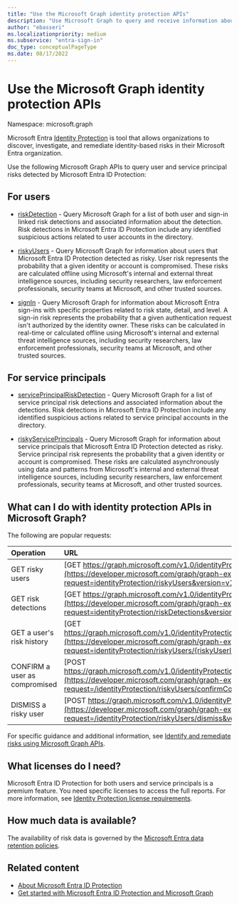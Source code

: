 ```yaml
---
title: "Use the Microsoft Graph identity protection APIs"
description: "Use Microsoft Graph to query and receive information about risks detected by Microsoft Entra ID Protection."
author: "ebasseri"
ms.localizationpriority: medium
ms.subservice: "entra-sign-in"
doc_type: conceptualPageType
ms.date: 08/17/2022
---
```


# Use the Microsoft Graph identity protection APIs

Namespace: microsoft.graph

Microsoft Entra [Identity Protection](/azure/active-directory/identity-protection/overview-identity-protection) is tool that allows organizations to discover, investigate, and remediate identity-based risks in their Microsoft Entra organization.

Use the following Microsoft Graph APIs to query user and service principal risks detected by Microsoft Entra ID Protection:

## For users

+ [riskDetection](riskdetection.md) - Query Microsoft Graph for a list of both user and sign-in linked risk detections and associated information about the detection. Risk detections in Microsoft Entra ID Protection include any identified suspicious actions related to user accounts in the directory.

+ [riskyUsers](riskyuser.md) - Query Microsoft Graph for information about users that Microsoft Entra ID Protection detected as risky. User risk represents the probability that a given identity or account is compromised. These risks are calculated offline using Microsoft's internal and external threat intelligence sources, including security researchers, law enforcement professionals, security teams at Microsoft, and other trusted sources.

+ [signIn](signin.md) - Query Microsoft Graph for information about Microsoft Entra sign-ins with specific properties related to risk state, detail, and level. A sign-in risk represents the probability that a given authentication request isn't authorized by the identity owner. These risks can be calculated in real-time or calculated offline using Microsoft's internal and external threat intelligence sources, including security researchers, law enforcement professionals, security teams at Microsoft, and other trusted sources.

## For service principals

+ [servicePrincipalRiskDetection](serviceprincipalriskdetection.md) - Query Microsoft Graph for a list of service principal risk detections and associated information about the detections. Risk detections in Microsoft Entra ID Protection include any identified suspicious actions related to service principal accounts in the directory.

+ [riskyServicePrincipals](riskyserviceprincipal.md) - Query Microsoft Graph for information about service principals that Microsoft Entra ID Protection detected as risky. Service principal risk represents the probability that a given identity or account is compromised. These risks are calculated asynchronously using data and patterns from Microsoft's internal and external threat intelligence sources, including security researchers, law enforcement professionals, security teams at Microsoft, and other trusted sources.

## What can I do with identity protection APIs in Microsoft Graph?

The following are popular requests:

Operation | URL
:----------|:----
GET risky users | [GET https://graph.microsoft.com/v1.0/identityProtection/riskyUsers](https://developer.microsoft.com/graph/graph-explorer?request=identityProtection/riskyUsers&version=v1.0)
GET risk detections | [GET https://graph.microsoft.com/v1.0/identityProtection/riskDetections](https://developer.microsoft.com/graph/graph-explorer?request=identityProtection/riskDetections&version=v1.0)
GET a user's risk history | [GET https://graph.microsoft.com/v1.0/identityProtection/riskyUsers/{riskyUserId}/history](https://developer.microsoft.com/graph/graph-explorer?request=identityProtection/riskyUsers/{riskyUserId}/history&version=v1.0)
CONFIRM a user as compromised | [POST https://graph.microsoft.com/v1.0/identityProtection/riskyUsers/confirmCompromised](https://developer.microsoft.com/graph/graph-explorer?request=/identityProtection/riskyUsers/confirmCompromised&version=v1.0)
DISMISS a risky user | [POST https://graph.microsoft.com/v1.0/identityProtection/riskyUsers/dismiss](https://developer.microsoft.com/graph/graph-explorer?request=/identityProtection/riskyUsers/dismiss&version=v1.0)

For specific guidance and additional information, see [Identify and remediate risks using Microsoft Graph APIs](/graph/tutorial-riskdetection-api).

## What licenses do I need?

Microsoft Entra ID Protection for both users and service principals is a premium feature. You need specific licenses to access the full reports. For more information, see [Identity Protection license requirements](/entra/id-protection/overview-identity-protection#license-requirements).

## How much data is available?

The availability of risk data is governed by the [Microsoft Entra data retention policies](/azure/active-directory/reports-monitoring/reference-reports-data-retention#how-long-does-azure-ad-store-the-data).


## Related content

* [About Microsoft Entra ID Protection](/azure/active-directory/identity-protection/overview-identity-protection)
* [Get started with Microsoft Entra ID Protection and Microsoft Graph](/azure/active-directory/identity-protection/howto-identity-protection-graph-api)
